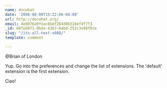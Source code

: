 ```yaml
---
name: docwhat
date: '2008-08-08T15:22:06-04:00'
url: http://docwhat.org/
email: 4e8076a0fdac6b8f284d8b316efdf7f3
_id: 607eb071-0bda-4363-8abd-252c3e98f0ce
slug: "/its-all-text-v080/"
template: comment

---
```


@Brian of London

Yup.  Go into the preferences and change the list of extensions.  The 'default' extension is the first extension.

Ciao!
